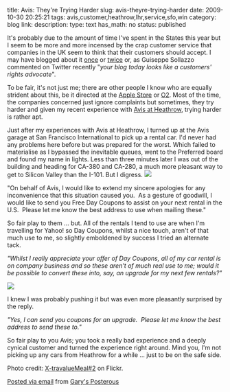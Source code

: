 title: Avis: They're Trying Harder 
slug: avis-theyre-trying-harder
date: 2009-10-30 20:25:21
tags: avis,customer,heathrow,lhr,service,sfo,win
category: blog
link: 
description: 
type: text
has_math: no
status: published

It's probably due to the amount of time I've spent in the States this year but I seem to be more and more incensed by the crap customer service that companies in the UK seem to think that their customers should accept. I may have blogged about it [once](/2009/10/24/an-open-letter-to-asda-and-walmart/ "/2009/10/24/an-open-letter-to-asda-and-walmart/") or [twice](/2009/09/27/avis-less-we-try-harder-more-we-cant-be-bothered/ "/2009/09/27/avis-less-we-try-harder-more-we-cant-be-bothered/") or, as Guiseppe Sollazzo commented on Twitter recently "*your blog today looks like a customers' rights advocate*".

To be fair, it's not just me; there are other people I know who are equally strident about this, be it directed at the [Apple Store](https://blog.lostinspatial.com/2009/10/29/badly-done-apple-badly-done/ "https://blog.lostinspatial.com/2009/10/29/badly-done-apple-badly-done/") or [O2](https://honestlyreal.wordpress.com/2009/09/08/when-customer-service-is-nearly-almost-adequate/ "https://honestlyreal.wordpress.com/2009/09/08/when-customer-service-is-nearly-almost-adequate/"). Most of the time, the companies concerned just ignore complaints but sometimes, they try harder and given my recent experience with [Avis at Heathrow](/2009/09/27/avis-less-we-try-harder-more-we-cant-be-bothered/ "/2009/09/27/avis-less-we-try-harder-more-we-cant-be-bothered/"), trying harder is rather apt.

<!-- TEASER_END -->

Just after my experiences with Avis at Heathrow, I turned up at the Avis garage at San Francisco International to pick up a rental car. I'd never had any problems here before but was prepared for the worst. Which failed to materialise as I bypassed the inevitable queues, went to the Preferred board and found my name in lights. Less than three minutes later I was out of the building and heading for CA-380 and CA-280, a much more pleasant way to get to Silicon Valley than the I-101. But I digress.
![](https://posterous.com/getfile/files.posterous.com/vicchi/XfBooJySBlAGSUKn4TrYxOY1AN0yWo3gBuZ88wIWBr7LfVdEAKuuCXh1IOVJ/IMG_2149.jpg)

"On behalf of Avis, I would like to extend my sincere apologies for any inconvenience that this situation caused you.  As a gesture of goodwill, I would like to send you Free Day Coupons to assist on your next rental in the U.S.  Please let me know the best address to use when mailing these."

So fair play to them ... but. All of the rentals I tend to use are when I'm travelling for Yahoo! so Day Coupons, whilst a nice touch, aren't of that much use to me, so slightly emboldened by success I tried an alternate tack.

*"Whilst I really appreciate your offer of Day Coupons, all of my car rental is on company business and so these aren't of much real use to me; would it be possible to convert these into, say, an upgrade for my next few rentals?"*

[![](https://farm1.static.flickr.com/41/82407905_288dacd65d.jpg)](https://www.flickr.com/photos/barhamand/82407905/ "https://www.flickr.com/photos/barhamand/82407905/")

I knew I was probably pushing it but was even more pleasantly surprised by the reply.

*"Yes, I can send you coupons for an upgrade.  Please let me know the best address to send these to."*

So fair play to you Avis; you took a really bad experience and a deeply cynical customer and turned the experience right around. Mind you, I'm not picking up any cars from Heathrow for a while ... just to be on the safe side.

Photo credit: [X-travalueMeal#2](https://www.flickr.com/photos/barhamand/82407905/ "https://www.flickr.com/photos/barhamand/82407905/") on Flickr.

[Posted via email](https://posterous.com "https://posterous.com") from [Gary's Posterous](https://vicchi.posterous.com/avis-theyre-trying-harder "https://vicchi.posterous.com/avis-theyre-trying-harder")



